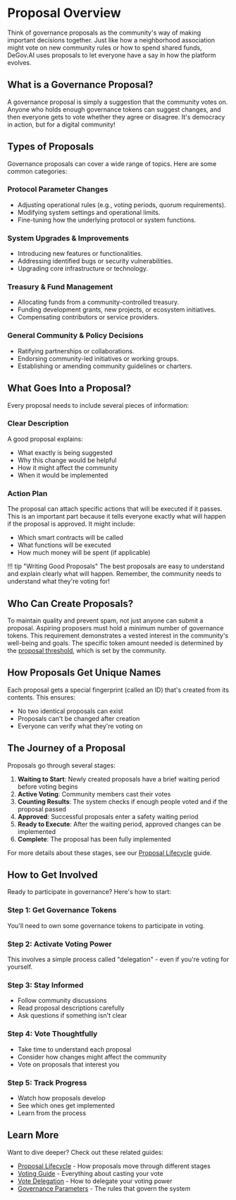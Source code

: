 # Proposal Overview

Think of governance proposals as the community's way of making important decisions together. Just like how a neighborhood association might vote on new community rules or how to spend shared funds, DeGov.AI uses proposals to let everyone have a say in how the platform evolves.

## What is a Governance Proposal?

A governance proposal is simply a suggestion that the community votes on. Anyone who holds enough governance tokens can suggest changes, and then everyone gets to vote whether they agree or disagree. It's democracy in action, but for a digital community!

## Types of Proposals

Governance proposals can cover a wide range of topics. Here are some common categories:

### Protocol Parameter Changes
- Adjusting operational rules (e.g., voting periods, quorum requirements).
- Modifying system settings and operational limits.
- Fine-tuning how the underlying protocol or system functions.

### System Upgrades & Improvements
- Introducing new features or functionalities.
- Addressing identified bugs or security vulnerabilities.
- Upgrading core infrastructure or technology.

### Treasury & Fund Management
- Allocating funds from a community-controlled treasury.
- Funding development grants, new projects, or ecosystem initiatives.
- Compensating contributors or service providers.

### General Community & Policy Decisions
- Ratifying partnerships or collaborations.
- Endorsing community-led initiatives or working groups.
- Establishing or amending community guidelines or charters.

## What Goes Into a Proposal?

Every proposal needs to include several pieces of information:

### Clear Description

A good proposal explains:

- What exactly is being suggested
- Why this change would be helpful
- How it might affect the community
- When it would be implemented

### Action Plan

The proposal can attach specific actions that will be executed if it passes. This is an important part because it tells everyone exactly what will happen if the proposal is approved. It might include:

- Which smart contracts will be called
- What functions will be executed
- How much money will be spent (if applicable)


!!! tip "Writing Good Proposals"
    The best proposals are easy to understand and explain clearly what will happen. Remember, the community needs to understand what they're voting for!

## Who Can Create Proposals?

To maintain quality and prevent spam, not just anyone can submit a proposal. Aspiring proposers must hold a minimum number of governance tokens. This requirement demonstrates a vested interest in the community's well-being and goals. The specific token amount needed is determined by the [proposal threshold](../parameters/proposal-thresholds.md), which is set by the community.

## How Proposals Get Unique Names

Each proposal gets a special fingerprint (called an ID) that's created from its contents. This ensures:

- No two identical proposals can exist
- Proposals can't be changed after creation
- Everyone can verify what they're voting on

## The Journey of a Proposal

Proposals go through several stages:

1. **Waiting to Start**: Newly created proposals have a brief waiting period before voting begins
2. **Active Voting**: Community members cast their votes
3. **Counting Results**: The system checks if enough people voted and if the proposal passed
4. **Approved**: Successful proposals enter a safety waiting period
5. **Ready to Execute**: After the waiting period, approved changes can be implemented
6. **Complete**: The proposal has been fully implemented

For more details about these stages, see our [Proposal Lifecycle](lifecycle.md) guide.

## How to Get Involved

Ready to participate in governance? Here's how to start:

### Step 1: Get Governance Tokens
You'll need to own some governance tokens to participate in voting.

### Step 2: Activate Voting Power
This involves a simple process called "delegation" - even if you're voting for yourself.

### Step 3: Stay Informed
- Follow community discussions
- Read proposal descriptions carefully
- Ask questions if something isn't clear

### Step 4: Vote Thoughtfully
- Take time to understand each proposal
- Consider how changes might affect the community
- Vote on proposals that interest you

### Step 5: Track Progress
- Watch how proposals develop
- See which ones get implemented
- Learn from the process

## Learn More

Want to dive deeper? Check out these related guides:

- [Proposal Lifecycle](lifecycle.md) - How proposals move through different stages
- [Voting Guide](voting.md) - Everything about casting your vote
- [Vote Delegation](delegation.md) - How to delegate your voting power
- [Governance Parameters](../parameters/overview.md) - The rules that govern the system
